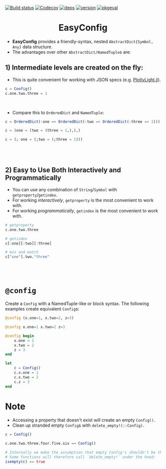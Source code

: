 [![Build status](https://github.com/JuliaComputing/EasyConfig.jl/workflows/CI/badge.svg)](https://github.com/JuliaComputing/EasyConfig.jl/actions?query=workflow%3ACI+branch%3Amaster)
[![Codecov](https://codecov.io/gh/JuliaComputing/EasyConfig.jl/branch/master/graph/badge.svg)](https://codecov.io/gh/JuliaComputing/EasyConfig.jl)
[![deps](https://juliahub.com/docs/EasyConfig/deps.svg)](https://juliahub.com/ui/Packages/EasyConfig/tMFix?t=2)
[![version](https://juliahub.com/docs/EasyConfig/version.svg)](https://juliahub.com/ui/Packages/EasyConfig/tMFix)
[![pkgeval](https://juliahub.com/docs/EasyConfig/pkgeval.svg)](https://juliahub.com/ui/Packages/EasyConfig/tMFix)


<h1 align="center">EasyConfig</h1>

- **EasyConfig** provides a friendly-syntax, nested `AbstractDict{Symbol, Any}` data structure.
- The advantages over other `AbstractDict/NamedTuple`s are:

## 1) Intermediate levels are created on the fly:

- This is quite convenient for working with JSON specs (e.g. [PlotlyLight.jl](https://github.com/JuliaComputing/PlotlyLight.jl)).


```julia
c = Config()
c.one.two.three = 1
```

<br>

- Compare this to `OrderedDict` and `NamedTuple`:

```julia
c = OrderedDict(:one => OrderedDict(:two => OrderedDict(:three => 1)))

c = (one = (two = (three = 1,),),)

c = (; one = (;two = (;three = 1)))
```

<br><br>

## 2) Easy to Use Both Interactively and Programmatically

- You can use any combination of `String`/`Symbol` with `getproperty`/`getindex`.
- For working *interactively*, `getproperty` is the most convenient to work with.
- For working *programmatically*, `getindex` is the most convenient to work with.

```julia
# getproperty
c.one.two.three

# getindex
c[:one][:two][:three]

# mix and match
c["one"].two."three"
```

<br><br>

# `@config`

Create a `Config` with a NamedTuple-like or block syntax. The following examples create equivalent `Config`s:

```julia
@config (x.one=1, x.two=2, z=3)

@config x.one=1 x.two=2 z=3

@config begin
    x.one = 1
    x.two = 2
    z = 3
end

let
    c = Config()
    c.x.one = 1
    c.x.two = 2
    c.z = 3
end
```


# Note

- Accessing a property that doesn't exist will create an empty `Config()`.
- Clean up stranded empty `Config`s with `delete_empty!(::Config)`.

```julia
c = Config()

c.one.two.three.four.five.six == Config()

# Internally we make the assumption that empty Config's shouldn't be there.
# Some functions will therefore call `delete_empty!` under the hood:
isempty(c) == true
```
